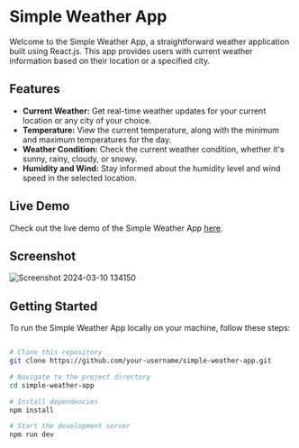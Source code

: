 # Simple Weather App

Welcome to the Simple Weather App, a straightforward weather application built using React.js. This app provides users with current weather information based on their location or a specified city.

## Features

- **Current Weather:** Get real-time weather updates for your current location or any city of your choice.
- **Temperature:** View the current temperature, along with the minimum and maximum temperatures for the day.
- **Weather Condition:** Check the current weather condition, whether it's sunny, rainy, cloudy, or snowy.
- **Humidity and Wind:** Stay informed about the humidity level and wind speed in the selected location.

## Live Demo

Check out the live demo of the Simple Weather App [here](https://simple-weather-app-green.vercel.app/).

## Screenshot

![Screenshot 2024-03-10 134150](https://github.com/Parthhh070/simple-weather-app/assets/130694139/5839e922-1e0f-4e25-9605-968dfec3688a)



## Getting Started

To run the Simple Weather App locally on your machine, follow these steps:
```bash

# Clone this repository
git clone https://github.com/your-username/simple-weather-app.git

# Navigate to the project directory
cd simple-weather-app

# Install dependencies
npm install

# Start the development server
npm run dev
